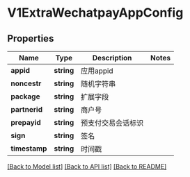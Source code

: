 # V1ExtraWechatpayAppConfig

## Properties
Name | Type | Description | Notes
------------ | ------------- | ------------- | -------------
**appid** | **string** | 应用appid | 
**noncestr** | **string** | 随机字符串 | 
**package** | **string** | 扩展字段 | 
**partnerid** | **string** | 商户号 | 
**prepayid** | **string** | 预支付交易会话标识 | 
**sign** | **string** | 签名 | 
**timestamp** | **string** | 时间戳 | 

[[Back to Model list]](../../README.md#documentation-for-models) [[Back to API list]](../../README.md#documentation-for-api-endpoints) [[Back to README]](../../README.md)


